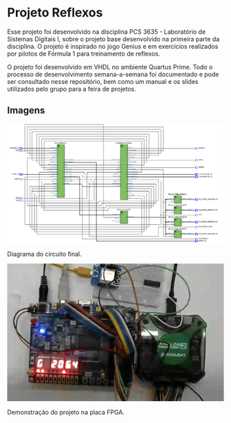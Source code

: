 # Projeto Reflexos

Esse projeto foi desenvolvido na disciplina PCS 3635 - Laboratório de Sistemas Digitais I, sobre o projeto base desenvolvido na primeira parte da disciplina. O projeto é inspirado no jogo Genius e em exercícios realizados por pilotos de Fórmula 1 para treinamento de reflexos.

O projeto foi desenvolvido em VHDL no ambiente Quartus Prime. Todo o processo de desenvolvimento semana-a-semana foi documentado e pode ser consultado nesse repositório, bem como um manual e os slides utilizados pelo grupo para a feira de projetos.

## Imagens

![Circuito final](imagens/circuito_final.png)

Diagrama do circuito final.

![Tempo de reação médio exibido ao final do jogo](imagens/fpga_demo.png)

Demonstração do projeto na placa FPGA.
